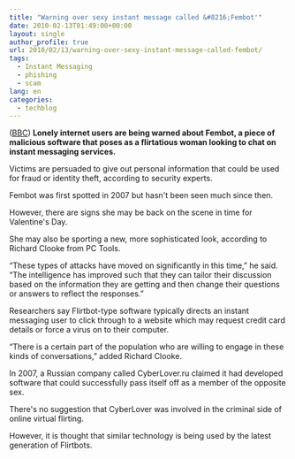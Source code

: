 ```yaml
---
title: "Warning over sexy instant message called &#8216;Fembot'"
date: 2010-02-13T01:49:00+00:00
layout: single
author_profile: true
url: 2010/02/13/warning-over-sexy-instant-message-called-fembot/
tags:
  - Instant Messaging
  - phishing
  - scam
lang: en
categories: 
  - techblog
---
```

([BBC](http://www.bbc.co.uk/)) **Lonely internet users are being warned about Fembot, a piece of malicious software that poses as a flirtatious woman looking to chat on instant messaging services.**

Victims are persuaded to give out personal information that could be used for fraud or identity theft, according to security experts.

Fembot was first spotted in 2007 but hasn't been seen much since then.

However, there are signs she may be back on the scene in time for Valentine's Day.

She may also be sporting a new, more sophisticated look, according to Richard Clooke from PC Tools.

“These types of attacks have moved on significantly in this time,” he said. “The intelligence has improved such that they can tailor their discussion based on the information they are getting and then change their questions or answers to reflect the responses.”

Researchers say Flirtbot-type software typically directs an instant messaging user to click through to a website which may request credit card details or force a virus on to their computer.

“There is a certain part of the population who are willing to engage in these kinds of conversations,” added Richard Clooke.

In 2007, a Russian company called CyberLover.ru claimed it had developed software that could successfully pass itself off as a member of the opposite sex.

There's no suggestion that CyberLover was involved in the criminal side of online virtual flirting.

However, it is thought that similar technology is being used by the latest generation of Flirtbots.